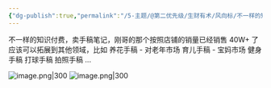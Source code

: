 ```yaml
---
{"dg-publish":true,"permalink":"/5-主题/@第二优先级/生财有术/风向标/不一样的知识付费，卖手稿笔记/","tags":["生财有术","风向标"],"noteIcon":"1","created":"2024-04-11","updated":"2024-04-12"}
---
```


不一样的知识付费，卖手稿笔记，刚哥的那个按照店铺的销量已经销售 40W+ 了 
应该可以拓展到其他领域，比如 
养花手稿 - 对老年市场 
育儿手稿 - 宝妈市场 
健身手稿 
打球手稿 
拍照手稿 ...

![image.png|300](http://img.xlg.life/images/202404120010287.png)
![image.png|300](http://img.xlg.life/images/202404120010694.png)
